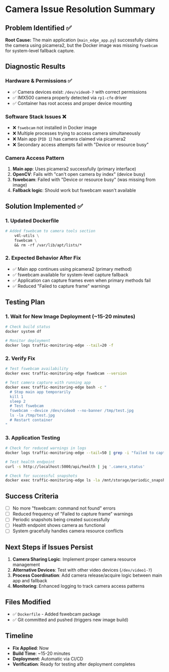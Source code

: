 # Camera Issue Resolution Summary

## Problem Identified ✅

**Root Cause:** The main application (`main_edge_app.py`) successfully claims the camera using picamera2, but the Docker image was missing `fswebcam` for system-level fallback capture.

## Diagnostic Results

### Hardware & Permissions ✅
- ✅ Camera devices exist: `/dev/video0-7` with correct permissions
- ✅ IMX500 camera properly detected via `rp1-cfe` driver
- ✅ Container has root access and proper device mounting

### Software Stack Issues ❌
- ❌ `fswebcam` not installed in Docker image
- ❌ Multiple processes trying to access camera simultaneously
- ❌ Main app (`PID 1`) has camera claimed via picamera2
- ❌ Secondary access attempts fail with "Device or resource busy"

### Camera Access Pattern
1. **Main app**: Uses picamera2 successfully (primary interface)
2. **OpenCV**: Fails with "can't open camera by index" (device busy)
3. **fswebcam**: Failed with "Device or resource busy" (was missing from image)
4. **Fallback logic**: Should work but fswebcam wasn't available

## Solution Implemented ✅

### 1. Updated Dockerfile
```dockerfile
# Added fswebcam to camera tools section
    v4l-utils \
    fswebcam \
    && rm -rf /var/lib/apt/lists/*
```

### 2. Expected Behavior After Fix
- ✅ Main app continues using picamera2 (primary method)
- ✅ fswebcam available for system-level capture fallback
- ✅ Application can capture frames even when primary methods fail
- ✅ Reduced "Failed to capture frame" warnings

## Testing Plan

### 1. Wait for New Image Deployment (~15-20 minutes)
```bash
# Check build status
docker system df

# Monitor deployment
docker logs traffic-monitoring-edge --tail=20 -f
```

### 2. Verify Fix
```bash
# Test fswebcam availability
docker exec traffic-monitoring-edge fswebcam --version

# Test camera capture with running app
docker exec traffic-monitoring-edge bash -c "
  # Stop main app temporarily
  kill 1
  sleep 2
  # Test fswebcam
  fswebcam --device /dev/video0 --no-banner /tmp/test.jpg
  ls -la /tmp/test.jpg
  # Restart container
"
```

### 3. Application Testing
```bash
# Check for reduced warnings in logs
docker logs traffic-monitoring-edge --tail=50 | grep -i "failed to capture"

# Test health endpoint
curl -s http://localhost:5000/api/health | jq '.camera_status'

# Check for successful snapshots
docker exec traffic-monitoring-edge ls -la /mnt/storage/periodic_snapshots/
```

## Success Criteria

- [ ] No more "fswebcam: command not found" errors
- [ ] Reduced frequency of "Failed to capture frame" warnings
- [ ] Periodic snapshots being created successfully
- [ ] Health endpoint shows camera as functional
- [ ] System gracefully handles camera resource conflicts

## Next Steps if Issues Persist

1. **Camera Sharing Logic**: Implement proper camera resource management
2. **Alternative Devices**: Test with other video devices (`/dev/video1-7`)
3. **Process Coordination**: Add camera release/acquire logic between main app and fallback
4. **Monitoring**: Enhanced logging to track camera access patterns

## Files Modified
- ✅ `Dockerfile` - Added fswebcam package
- ✅ Git committed and pushed (triggers new image build)

## Timeline
- **Fix Applied**: Now
- **Build Time**: ~15-20 minutes  
- **Deployment**: Automatic via CI/CD
- **Verification**: Ready for testing after deployment completes
